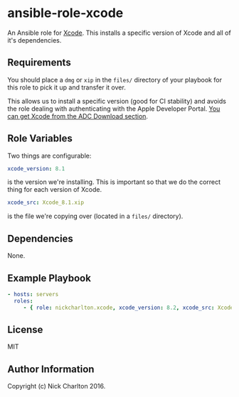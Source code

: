 # ansible-role-xcode

An Ansible role for [Xcode][]. This installs a specific version of Xcode and
all of it's dependencies.

## Requirements

You should place a `dmg` or `xip` in the `files/` directory of your playbook
for this role to pick it up and transfer it over.

This allows us to install a specific version (good for CI stability) and avoids
the role dealing with authenticating with the Apple Developer Portal. [You can
get Xcode from the ADC Download section][xcode_download].

## Role Variables

Two things are configurable:

```yaml
xcode_version: 8.1
```

is the version we're installing. This is important so that we do the correct
thing for each version of Xcode.

```yaml
xcode_src: Xcode_8.1.xip
```

is the file we're copying over (located in a `files/` directory).

## Dependencies

None.

## Example Playbook


```yaml
- hosts: servers
  roles:
     - { role: nickcharlton.xcode, xcode_version: 8.2, xcode_src: Xcode.xip }
```

## License

MIT

## Author Information

Copyright (c) Nick Charlton 2016.

[xcode]: https://developer.apple.com/xcode/
[xcode_download]: https://developer.apple.com/download/more/
